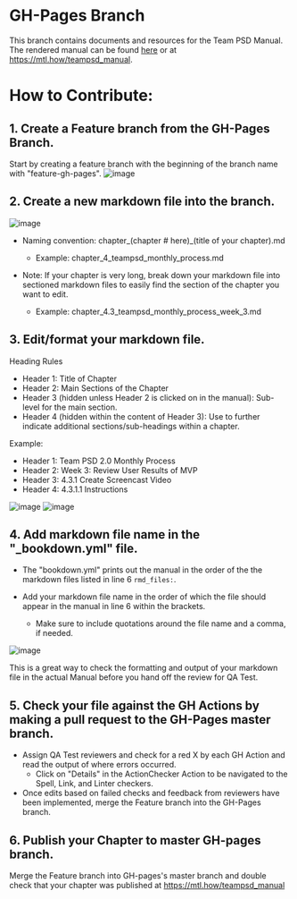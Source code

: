 # GH-Pages Branch

This branch contains documents and resources for the Team PSD Manual.  
The rendered manual can be found [here](https://lzim.github.io/teampsd) or at https://mtl.how/teampsd_manual.

# How to Contribute:

## 1.	Create a Feature branch from the GH-Pages Branch.
Start by creating a feature branch with the beginning of the branch name with "feature-gh-pages".
![image](https://user-images.githubusercontent.com/59668647/109549842-59278a00-7a83-11eb-98ea-7618f2cf1f58.png)

## 2.	Create a new markdown file into the branch.
 
![image](https://user-images.githubusercontent.com/59668647/108415985-03c9be00-71e3-11eb-9087-f5f6e31df70a.png)

- Naming convention: chapter_(chapter # here)_(title of your chapter).md
    - Example: chapter_4_teampsd_monthly_process.md

- Note: If your chapter is very long, break down your markdown file into sectioned markdown files to easily find the section of the chapter you want to edit.
    - Example: chapter_4.3_teampsd_monthly_process_week_3.md

## 3.	Edit/format your markdown file.

Heading Rules

- Header 1: Title of Chapter
- Header 2: Main Sections of the Chapter
- Header 3 (hidden unless Header 2 is clicked on in the manual): Sub-level for the main section.
- Header 4 (hidden within the content of Header 3): Use to further indicate additional sections/sub-headings within a chapter.

Example:
- Header 1: Team PSD 2.0 Monthly Process
- Header 2: Week 3: Review User Results of MVP
- Header 3: 4.3.1 Create Screencast Video
- Header 4: 4.3.1.1 Instructions

![image](https://user-images.githubusercontent.com/59668647/108416518-aaae5a00-71e3-11eb-8ca0-29b7121bb139.png)
![image](https://user-images.githubusercontent.com/59668647/108416726-f6f99a00-71e3-11eb-8f67-631894b8ab63.png)

## 4. Add markdown file name in the "_bookdown.yml" file.

- The "bookdown.yml" prints out the manual in the order of the the markdown files listed in line 6 ```rmd_files:```.

- Add your markdown file name in the order of which the file should appear in the manual in line 6 within the brackets.
    - Make sure to include quotations around the file name and a comma, if needed.
 
![image](https://user-images.githubusercontent.com/59668647/109550554-4e212980-7a84-11eb-8923-ce123e12bab8.png)

This is a great way to check the formatting and output of your markdown file in the actual Manual before you hand off the review for QA Test.

## 5.	Check your file against the GH Actions by making a pull request to the GH-Pages master branch.
- Assign QA Test reviewers and check for a red X by each GH Action and read the output of where errors occurred.
   - Click on "Details" in the ActionChecker Action to be navigated to the Spell, Link, and Linter checkers.
- Once edits based on failed checks and feedback from reviewers have been implemented, merge the Feature branch into the GH-Pages branch.

## 6.	Publish your Chapter to master GH-pages branch.
Merge the Feature branch into GH-pages's master branch and double check that your chapter was published at https://mtl.how/teampsd_manual
